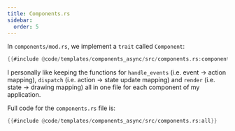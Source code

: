 ```yaml
---
title: Components.rs
sidebar:
  order: 5
---
```


In `components/mod.rs`, we implement a `trait` called `Component`:

```rust
{{#include @code/templates/components_async/src/components.rs:component}}
```

I personally like keeping the functions for `handle_events` (i.e. event -> action mapping),
`dispatch` (i.e. action -> state update mapping) and `render` (i.e. state -> drawing mapping) all in
one file for each component of my application.

Full code for the `components.rs` file is:

```rust
{{#include @code/templates/components_async/src/components.rs:all}}
```
